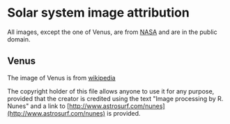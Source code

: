 Solar system image attribution
==============================

All images, except the one of Venus, are from [NASA](http://sse.jpl.nasa.gov/planets/) and are in the public domain.


## Venus

The image of Venus is from [wikipedia](http://en.wikipedia.org/wiki/File:Venus-real.jpg)

The copyright holder of this file allows anyone to use it for any purpose, provided that the creator is credited using the text "Image processing by R. Nunes" and a link to [http://www.astrosurf.com/nunes](http://www.astrosurf.com/nunes) is provided.






